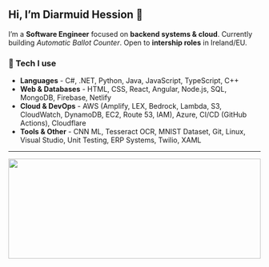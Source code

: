 <h2 align="left">Hi, I’m Diarmuid Hession 👋</h2>

I’m a <b>Software Engineer</b> focused on <b>backend systems & cloud</b>. 
Currently building <i>Automatic Ballot Counter</i>. Open to <b>intership roles</b> in Ireland/EU.

### 🔧 Tech I use
<ul>
  <li><b>Languages</b> - C#, .NET, Python, Java, JavaScript, TypeScript, C++</li>
<li><b>Web & Databases</b> - HTML, CSS, React, Angular, Node.js, SQL, MongoDB, Firebase, Netlify</li>
<li><b>Cloud & DevOps</b> - AWS (Amplify, LEX, Bedrock, Lambda, S3, CloudWatch, DynamoDB, EC2, Route 53, IAM), Azure, CI/CD (GitHub Actions), Cloudflare</li>
<li><b>Tools & Other</b> - CNN ML, Tesseract OCR, MNIST Dataset, Git, Linux, Visual Studio, Unit Testing, ERP Systems, Twilio, XAML</li>
</ul>

---

<img src="https://media4.giphy.com/media/v1.Y2lkPTc5MGI3NjExaXpteXR6Y3YwcWFlcGtlYnNwZzczbXJpemQ0NHZkYjZoNmxscDd1dyZlcD12MV9pbnRlcm5hbF9naWZfYnlfaWQmY3Q9Zw/7b8jdNUoFBdcoILjjv/giphy.gif" height="200" width="100%" align="center" />


